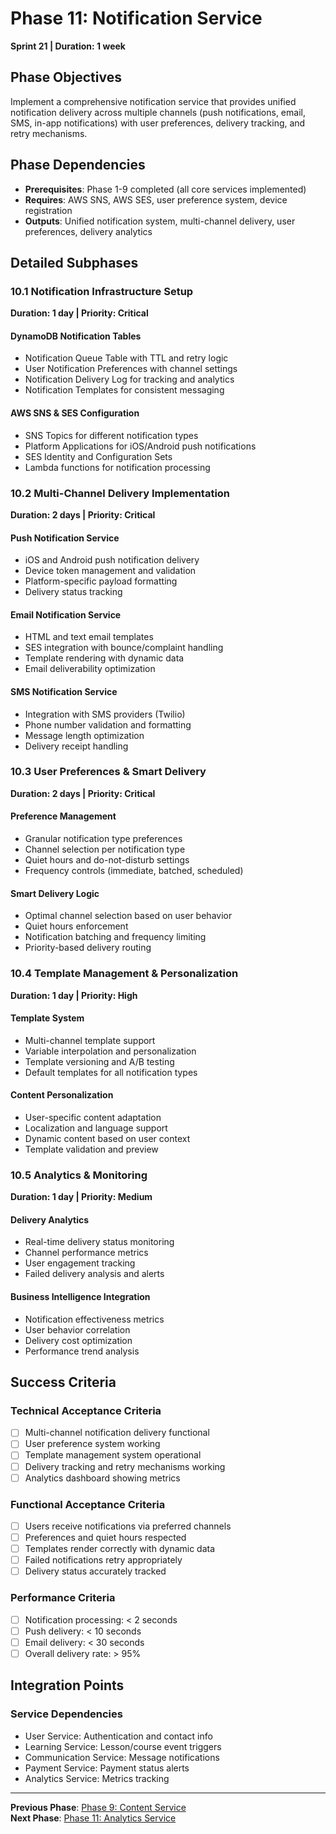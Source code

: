 # Phase 11: Notification Service
**Sprint 21 | Duration: 1 week**

## Phase Objectives
Implement a comprehensive notification service that provides unified notification delivery across multiple channels (push notifications, email, SMS, in-app notifications) with user preferences, delivery tracking, and retry mechanisms.

## Phase Dependencies
- **Prerequisites**: Phase 1-9 completed (all core services implemented)
- **Requires**: AWS SNS, AWS SES, user preference system, device registration
- **Outputs**: Unified notification system, multi-channel delivery, user preferences, delivery analytics

## Detailed Subphases

### 10.1 Notification Infrastructure Setup
**Duration: 1 day | Priority: Critical**

#### DynamoDB Notification Tables
- Notification Queue Table with TTL and retry logic
- User Notification Preferences with channel settings
- Notification Delivery Log for tracking and analytics
- Notification Templates for consistent messaging

#### AWS SNS & SES Configuration
- SNS Topics for different notification types
- Platform Applications for iOS/Android push notifications
- SES Identity and Configuration Sets
- Lambda functions for notification processing

### 10.2 Multi-Channel Delivery Implementation
**Duration: 2 days | Priority: Critical**

#### Push Notification Service
- iOS and Android push notification delivery
- Device token management and validation
- Platform-specific payload formatting
- Delivery status tracking

#### Email Notification Service
- HTML and text email templates
- SES integration with bounce/complaint handling
- Template rendering with dynamic data
- Email deliverability optimization

#### SMS Notification Service
- Integration with SMS providers (Twilio)
- Phone number validation and formatting
- Message length optimization
- Delivery receipt handling

### 10.3 User Preferences & Smart Delivery
**Duration: 2 days | Priority: Critical**
  
#### Preference Management
- Granular notification type preferences
- Channel selection per notification type
- Quiet hours and do-not-disturb settings
- Frequency controls (immediate, batched, scheduled)

#### Smart Delivery Logic
- Optimal channel selection based on user behavior
- Quiet hours enforcement
- Notification batching and frequency limiting
- Priority-based delivery routing

### 10.4 Template Management & Personalization
**Duration: 1 day | Priority: High**

#### Template System
- Multi-channel template support
- Variable interpolation and personalization
- Template versioning and A/B testing
- Default templates for all notification types

#### Content Personalization
- User-specific content adaptation
- Localization and language support
- Dynamic content based on user context
- Template validation and preview

### 10.5 Analytics & Monitoring
**Duration: 1 day | Priority: Medium**

#### Delivery Analytics
- Real-time delivery status monitoring
- Channel performance metrics
- User engagement tracking
- Failed delivery analysis and alerts

#### Business Intelligence Integration
- Notification effectiveness metrics
- User behavior correlation
- Delivery cost optimization
- Performance trend analysis

## Success Criteria

### Technical Acceptance Criteria
- [ ] Multi-channel notification delivery functional
- [ ] User preference system working
- [ ] Template management system operational
- [ ] Delivery tracking and retry mechanisms working
- [ ] Analytics dashboard showing metrics

### Functional Acceptance Criteria
- [ ] Users receive notifications via preferred channels
- [ ] Preferences and quiet hours respected
- [ ] Templates render correctly with dynamic data
- [ ] Failed notifications retry appropriately
- [ ] Delivery status accurately tracked

### Performance Criteria
- [ ] Notification processing: < 2 seconds
- [ ] Push delivery: < 10 seconds
- [ ] Email delivery: < 30 seconds
- [ ] Overall delivery rate: > 95%

## Integration Points

### Service Dependencies
- User Service: Authentication and contact info
- Learning Service: Lesson/course event triggers
- Communication Service: Message notifications
- Payment Service: Payment status alerts
- Analytics Service: Metrics tracking

---

**Previous Phase**: [Phase 9: Content Service](phase-9-content-service.md)  
**Next Phase**: [Phase 11: Analytics Service](phase-11-analytics-service.md) 